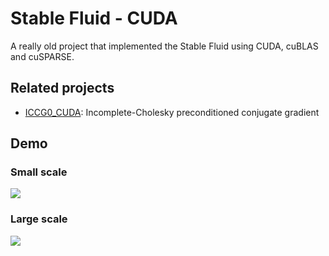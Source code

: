 # Stable Fluid - CUDA


A really old project that implemented the Stable Fluid using CUDA, cuBLAS and cuSPARSE.


## Related projects

* [ICCG0_CUDA](https://github.com/Ending2015a/ICCG0_CUDA): Incomplete-Cholesky preconditioned conjugate gradient

## Demo

### Small scale
<img src="https://github.com/Ending2015a/StableFluid-CUDA/blob/master/assets/fluid%20simulation%20-%20small%20scale.gif">

### Large scale
<img src="https://github.com/Ending2015a/StableFluid-CUDA/blob/master/assets/fluid%20simulation%20-%20large%20scale.gif">





